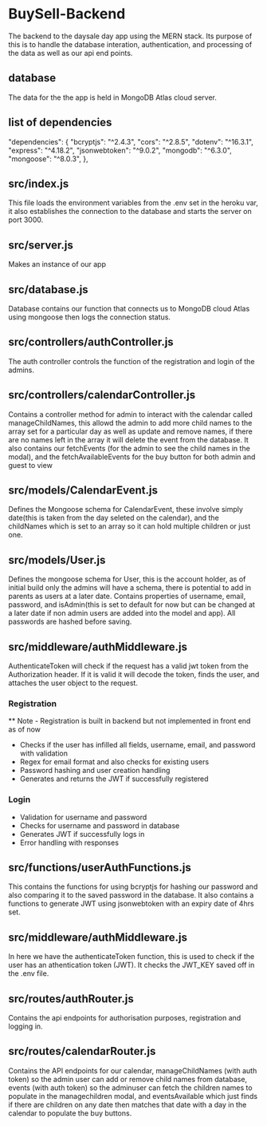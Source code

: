 # BuySell-Backend

The backend to the daysale day app using the MERN stack.
Its purpose of this is to handle the database interation, authentication, and processing of the data as well as our api end points.

## database

The data for the the app is held in MongoDB Atlas cloud server.

## list of dependencies

  "dependencies": {
    "bcryptjs": "^2.4.3",
    "cors": "^2.8.5",
    "dotenv": "^16.3.1",
    "express": "^4.18.2",
    "jsonwebtoken": "^9.0.2",
    "mongodb": "^6.3.0",
    "mongoose": "^8.0.3",
  },

## src/index.js

This file loads the environment variables from the .env set in the heroku var, it also establishes the connection to the database and starts the server on port 3000.

## src/server.js

Makes an instance of our app

## src/database.js

Database contains our function that connects us to MongoDB cloud Atlas using mongoose then logs the connection status.

## src/controllers/authController.js

The auth controller controls the function of the registration and login of the admins.

## src/controllers/calendarController.js

Contains a controller method for admin to interact with the calendar called manageChildNames, this allowd the admin to add more child names to the array set for a particular day as well as update and remove names, if there are no names left in the array it will delete the event from the database.
It also contains our fetchEvents (for the admin to see the child names in the modal), and the fetchAvailableEvents for the buy button for both admin and guest to view

## src/models/CalendarEvent.js

Defines the Mongoose schema for CalendarEvent, these involve simply date(this is taken from the day seleted on the calendar), and the childNames which is set to an array so it can hold multiple children or just one.

## src/models/User.js

Defines the mongoose schema for User, this is the account holder, as of initial build only the admins will have a schema, there is potential to add in parents as users at a later date. Contains properties of username, email, password, and isAdmin(this is set to default for now but can be changed at a later date if non admin users are added into the model and app). All passwords are hashed before saving.

## src/middleware/authMiddleware.js

AuthenticateToken will check if the request has a valid jwt token from the Authorization header. If it is valid it will decode the token, finds the user, and attaches the user object to the request.

### Registration

** Note - Registration is built in backend but not implemented in front end as of now

- Checks if the user has infilled all fields, username, email, and password with validation
- Regex for email format and also checks for existing users
- Password hashing and user creation handling
- Generates and returns the JWT if successfully registered

### Login

- Validation for username and password
- Checks for username and password in database
- Generates JWT if successfully logs in
- Error handling with responses

## src/functions/userAuthFunctions.js

This contains the functions for using bcryptjs for hashing our password and also comparing it to the saved password in the database.
It also contains a functions to generate JWT using jsonwebtoken with an expiry date of 4hrs set.

## src/middleware/authMiddleware.js

In here we have the authenticateToken function, this is used to check if the user has an athentication token (JWT). It checks the JWT_KEY saved off in the .env file.

## src/routes/authRouter.js

Contains the api endpoints for authorisation purposes, registration and logging in.

## src/routes/calendarRouter.js

Contains the API endpoints for our calendar, manageChildNames (with auth token) so the admin user can add or remove child names from database, events (with auth token) so the adminuser can fetch the children names to populate in the managechildren modal, and eventsAvailable which just finds if there are children on any date then matches that date with a day in the calendar to populate the buy buttons.